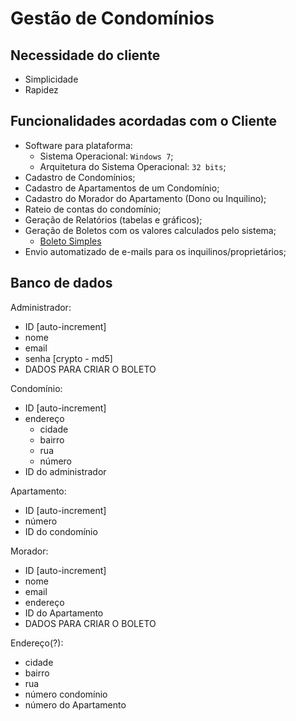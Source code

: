 # Gestão de Condomínios

## Necessidade do cliente

- Simplicidade
- Rapidez

## Funcionalidades acordadas com o Cliente

- Software para plataforma:
  - Sistema Operacional: `Windows 7`;
  - Arquitetura do Sistema Operacional: `32 bits`;
- Cadastro de Condomínios;
- Cadastro de Apartamentos de um Condomínio;
- Cadastro do Morador do Apartamento (Dono ou Inquilino);
- Rateio de contas do condomínio;
- Geração de Relatórios (tabelas e gráficos);
- Geração de Boletos com os valores calculados pelo sistema;
  - [Boleto Simples](https://suporte.boletosimples.com.br)
- Envio automatizado de e-mails para os inquilinos/proprietários;

## Banco de dados

Administrador:

- ID [auto-increment]
- nome
- email
- senha [crypto - md5]
- DADOS PARA CRIAR O BOLETO

Condomínio:

- ID [auto-increment]
- endereço
  - cidade
  - bairro
  - rua
  - número
- ID do administrador

Apartamento:

- ID [auto-increment]
- número
- ID do condomínio

Morador:

- ID [auto-increment]
- nome
- email
- endereço
- ID do Apartamento
- DADOS PARA CRIAR O BOLETO

Endereço(?):

- cidade
- bairro
- rua
- número condomínio
- número do Apartamento
